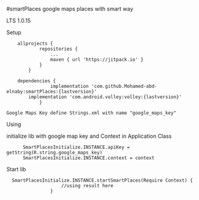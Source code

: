 #smartPlaces
    google maps places with smart way

 LTS 1.0.15

 Setup

	    allprojects {
         		repositories {
         			...
         			maven { url 'https://jitpack.io' }
         		}
         	}

        dependencies {
         	        implementation 'com.github.Mohamed-abd-elnaby:smartPlaces:{lastversion}'
			implementation 'com.android.volley:volley:{lastversion}'
             	}
		
	Google Maps Key define Strings.xml with name "google_maps_key"
	


 Using

  initialize lib with google map key and Context in Application Class

          SmartPlacesInitialize.INSTANCE.apiKey = getString(R.string.google_maps_key)
          SmartPlacesInitialize.INSTANCE.context = context
	  

 Start lib
          
	  SmartPlacesInitialize.INSTANCE.startSmartPlaces(Require Context) {
                        //using result here
                    }
